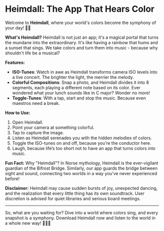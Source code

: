 # Heimdall: The App That Hears Color

Welcome to **Heimdall**, where your world's colors become the symphony of your day! 🌈🎶

**What's Heimdall?**
Heimdall is not just an app; it's a magical portal that turns the mundane into the extraordinary. It's like having a rainbow that hums and a sunset that sings. We take colors and turn them into music - because why shouldn't life be a musical?

**Features:**
- **ISO-Tunes**: Watch in awe as Heimdall transforms camera ISO levels into a live concert. The brighter the light, the merrier the melody.
- **Colorful Compositions**: Snap a photo, and Heimdall divides it into 8 segments, each playing a different note based on its color. Ever wondered what your lunch sounds like in C major? Wonder no more!
- **Toggle-Tunes**: With a tap, start and stop the music. Because even maestros need a break.

**How to Use:**
1. Open Heimdall.
2. Point your camera at something colorful.
3. Tap to capture the image.
4. Listen as Heimdall serenades you with the hidden melodies of colors.
5. Toggle the ISO-tunes on and off, because you’re the conductor here.
6. Laugh, because life’s too short not to have an app that turns colors into music.

**Fun Fact:**
Why "Heimdall"? In Norse mythology, Heimdall is the ever-vigilant guardian of the Bifrost Bridge. Similarly, our app guards the bridge between sight and sound, connecting two worlds in a way you've never experienced before!

**Disclaimer:**
Heimdall may cause sudden bursts of joy, unexpected dancing, and the realization that every little thing has its own soundtrack. User discretion is advised for quiet libraries and serious board meetings.

---

So, what are you waiting for? Dive into a world where colors sing, and every snapshot is a symphony. Download Heimdall now and listen to the world in a whole new way! 🎉📸🎵
